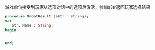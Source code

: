 游戏单位接受到玩家从选项对话中的选项后激活，参加aStr返回玩家选择结果

```pascal
procedure OnGetResult (aStr : String);
var
   Str, Name : String;
begin
   

end;
```
